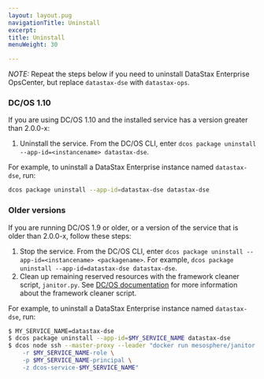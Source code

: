 ```yaml
---
layout: layout.pug
navigationTitle: Uninstall
excerpt:
title: Uninstall
menuWeight: 30

---
```


<!-- THIS CONTENT DUPLICATES THE DC/OS OPERATION GUIDE -->

*NOTE:* Repeat the steps below if you need to uninstall DataStax Enterprise OpsCenter, but replace `datastax-dse` with `datastax-ops`.

### DC/OS 1.10

If you are using DC/OS 1.10 and the installed service has a version greater than 2.0.0-x:

1. Uninstall the service. From the DC/OS CLI, enter `dcos package uninstall --app-id=<instancename> datastax-dse`.

For example, to uninstall a DataStax Enterprise instance named `datastax-dse`, run:

```bash
dcos package uninstall --app-id=datastax-dse datastax-dse
```

### Older versions

If you are running DC/OS 1.9 or older, or a version of the service that is older than 2.0.0-x, follow these steps:

1. Stop the service. From the DC/OS CLI, enter `dcos package uninstall --app-id=<instancename> <packagename>`.
   For example, `dcos package uninstall --app-id=datastax-dse datastax-dse`.
1. Clean up remaining reserved resources with the framework cleaner script, `janitor.py`. See [DC/OS documentation](https://docs.mesosphere.com/1.9/deploying-services/uninstall/#framework-cleaner) for more information about the framework cleaner script.

For example, to uninstall a DataStax Enterprise instance named `datastax-dse`, run:

```bash
$ MY_SERVICE_NAME=datastax-dse
$ dcos package uninstall --app-id=$MY_SERVICE_NAME datastax-dse
$ dcos node ssh --master-proxy --leader "docker run mesosphere/janitor /janitor.py \
    -r $MY_SERVICE_NAME-role \
    -p $MY_SERVICE_NAME-principal \
    -z dcos-service-$MY_SERVICE_NAME"
```

<!-- END DUPLICATE BLOCK -->
